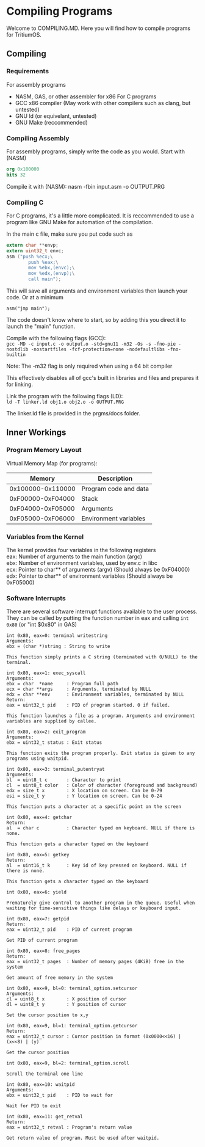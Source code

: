 # Compiling Programs

Welcome to COMPILING.MD. Here you will find how to compile programs for TritiumOS.

## Compiling
### Requirements
For assembly programs
 - NASM, GAS, or other assembler for x86
For C programs
 - GCC x86 compiler (May work with other compilers such as clang, but untested)
 - GNU ld (or equivelant, untested)
 - GNU Make (reccommended)
 
### Compiling Assembly
For assembly programs, simply write the code as you would.
Start with (NASM) 
```NASM
org 0x100000
bits 32
```  
Compile it with (NASM): nasm -fbin input.asm -o OUTPUT.PRG  
  
### Compiling C
For C programs, it's a little more complicated.
It is reccommended to use a program like GNU Make for automation of the compilation.

In the main c file, make sure you put code such as
```C
extern char **envp;
extern uint32_t envc;
asm ("push %ecx;\
		push %eax;\
		mov %ebx,(envc);\
		mov %edx,(envp);\
		call main");
```
		
This will save all arguments and environment variables then launch your code.
Or at a minimum

`asm("jmp main");`

The code doesn't know where to start, so by adding this you direct it to launch the "main" function.

Compile with the following flags (GCC):  
`gcc -MD -c input.c -o output.o -std=gnu11 -m32 -Os -s -fno-pie -nostdlib -nostartfiles -fcf-protection=none -nodefaultlibs -fno-builtin`

Note: The -m32 flag is only required when using a 64 bit compiler

This effectively disables all of gcc's built in libraries and files and prepares it for linking.

Link the program with the following flags (LD):  
`ld -T linker.ld obj1.o obj2.o -o OUTPUT.PRG`

The linker.ld file is provided in the prgms/docs folder.

## Inner Workings
### Program Memory Layout
Virtual Memory Map (for programs):

|      Memory       |      Description      |
| ----------------- | --------------------- |
| 0x100000-0x110000 | Program code and data |
| 0xF00000-0xF04000 | Stack                 |
| 0xF04000-0xF05000 | Arguments             |
| 0xF05000-0xF06000 | Environment variables |

### Variables from the Kernel
The kernel provides four variables in the following registers  
eax: Number of arguments to the main function (argc)  
ebx: Number of environment variables, used by env.c in libc  
ecx: Pointer to char\*\* of arguments (argv) (Should always be 0xF04000)  
edx: Pointer to char\*\* of environment variables (Should always be 0xF05000)  

### Software Interrupts

There are several software interrupt functions available to the user process.  
They can be called by putting the function number in eax and calling `int 0x80` (or "int $0x80" in GAS)

```
int 0x80, eax=0: terminal writestring  
Arguments:  
ebx = (char *)string : String to write

This function simply prints a C string (terminated with 0/NULL) to the terminal.
```

```
int 0x80, eax=1: exec_syscall
Arguments:
ebx = char  *name     : Program full path
ecx = char **args     : Arguments, terminated by NULL
edx = char **env	  : Environment variables, terminated by NULL
Return:
eax = uint32_t pid    : PID of program started. 0 if failed.

This function launches a file as a program. Arguments and environment variables are supplied by callee.
```

```
int 0x80, eax=2: exit_program  
Arguments:  
ebx = uint32_t status : Exit status

This function exits the program properly. Exit status is given to any programs using waitpid.
```

```
int 0x80, eax=3: terminal_putentryat  
Arguments:  
bl  = uint8_t c       : Character to print
cl  = uint8_t color   : Color of character (foreground and background)
edx = size_t x        : X location on screen. Can be 0-79
esi = size_t y        : Y location on screen. Can be 0-24

This function puts a character at a specific point on the screen
```

```
int 0x80, eax=4: getchar  
Return:
al  = char c          : Character typed on keyboard. NULL if there is none.

This function gets a character typed on the keyboard
```

```
int 0x80, eax=5: getkey  
Return:
al  = uint16_t k      : Key id of key pressed on keyboard. NULL if there is none.

This function gets a character typed on the keyboard
```

```
int 0x80, eax=6: yield

Prematurely give control to another program in the queue. Useful when waiting for time-sensitive things like delays or keyboard input.
```

```
int 0x80, eax=7: getpid
Return:
eax = uint32_t pid    : PID of current program

Get PID of current program
```

```
int 0x80, eax=8: free_pages
Return:
eax = uint32_t pages  : Number of memory pages (4KiB) free in the system

Get amount of free memory in the system
```

```
int 0x80, eax=9, bl=0: terminal_option.setcursor
Arguments:
cl = uint8_t x        : X position of cursor
dl = uint8_t y        : Y position of cursor

Set the cursor position to x,y
```

```
int 0x80, eax=9, bl=1: terminal_option.getcursor
Return:
eax = uint32_t cursor : Cursor position in format (0x0000<<16) | (x<<8) | (y)

Get the cursor position
```

```
int 0x80, eax=9, bl=2: terminal_option.scroll

Scroll the terminal one line
```

```
int 0x80, eax=10: waitpid
Arguments:
ebx = uint32_t pid    : PID to wait for

Wait for PID to exit
```

```
int 0x80, eax=11: get_retval
Return:
eax = uint32_t retval : Program's return value

Get return value of program. Must be used after waitpid.
```